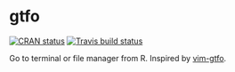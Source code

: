 # gtfo

[![CRAN status](https://www.r-pkg.org/badges/version/gtfo)](https://cran.r-project.org/package=gtfo)
[![Travis build status](https://travis-ci.org/mllg/gtfo.svg?branch=master)](https://travis-ci.org/mllg/gtfo)

Go to terminal or file manager from R. Inspired by [vim-gtfo](https://github.com/justinmk/vim-gtfo/).
